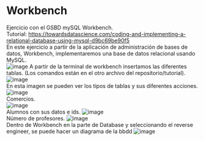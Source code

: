 # Workbench
Ejercicio con el GSBD mySQL Workbench.<br>
Tutorial: https://towardsdatascience.com/coding-and-implementing-a-relational-database-using-mysql-d9bc69be90f5<br>
En este ejercicio a partir de la aplicación de administración de bases de datos, Workbench, implementaremos una base de datos relacional usando MySQL.<br>
![image](https://user-images.githubusercontent.com/91051075/159240111-b5c08f00-b158-4823-9811-3dba74a62b59.png)
A partir de la terminal de workbench insertamos las diferentes tablas. (Los comandos están en el otro archivo del repositorio/tutorial). <br>
![image](https://user-images.githubusercontent.com/91051075/159240229-769ad3ed-184b-49db-a09a-7bc4054de209.png) <br>
En esta imagen se pueden ver los tipos de tablas y sus diferentes acciones. <br>
![image](https://user-images.githubusercontent.com/91051075/159240378-3a882a0f-a7ab-401d-9455-692d933da1fc.png) <br>
Comercios. <br>
![image](https://user-images.githubusercontent.com/91051075/159240471-0d24e3d0-a077-4127-ae6f-0df44ca2753f.png) <br>
Alumnos con sus datos e ids.
![image](https://user-images.githubusercontent.com/91051075/159240603-c9194b9c-b56d-42b1-8be6-fb55ccd4f90e.png) <br>
Número de profesores.
![image](https://user-images.githubusercontent.com/91051075/159240753-70bb5660-897f-42a2-99b9-57dfa5cca118.png) <br>
Dentro de Workbench en la parte de Database y seleccionando el reverse engineer, se puede hacer un diagrama de la bbdd
![image](https://user-images.githubusercontent.com/91051075/159240895-ec3de81a-44cd-43b7-8456-28e3f137a7c3.png) <br>






